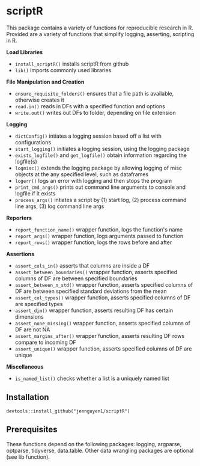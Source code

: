 # scriptR

This package contains a variety of functions for reproducible research in R. Provided are a variety of functions that simplify logging, asserting, 
scripting in R. 

**Load Libraries**

* `install_scriptR()` installs scriptR from github
* `lib()` imports commonly used libraries

**File Manipulation and Creation**

* `ensure_requisite_folders()` ensures that a file path is available, otherwise creates it
* `read.in()` reads in DFs with a specified function and options
* `write.out()` writes out DFs to folder, depending on file extension

**Logging**

* `dictConfig()` intiates a logging session based off a list with configurations
* `start_logging()` initiates a logging session, using the logging package
* `exists_logfile()` and `get_logfile()` obtain information regarding the logfile(s)
* `logmisc()` extends the logging package by allowing logging of misc objects at the any specified level, such as dataframes
* `logerr()` logs an error with logging and then stops the program
* `print_cmd_args()` prints out command line arguments to console and logfile if it exists
* `process_args()` intiates a script by (1) start log, (2) process command line args, (3) log command line args

**Reporters**
* `report_function_name()` wrapper function, logs the function's name
* `report_args()` wrapper function, logs arguments passed to function
* `report_rows()` wrapper function, logs the rows before and after

**Assertions**
* `assert_cols_in()` asserts that columns are inside a DF
* `assert_between_boundaries()` wrapper function, asserts specified columns of DF are between specified boundaries
* `assert_between_n_std()` wrapper function, asserts specified columns of DF are between specified standard deviations from the mean
* `assert_col_types()` wrapper function, asserts specified columns of DF are specified types
* `assert_dim()` wrapper function, asserts resulting DF has certain dimensions
* `assert_none_missing()` wrapper function, asserts specified columns of DF are not NA
* `assert_margins_after()` wrapper function, asserts resulting DF rows compare to incoming DF
* `assert_unique()` wrapper function, asserts specified columns of DF are unique

**Miscellaneous**
* `is_named_list()` checks whether a list is a uniquely named list

## Installation
`devtools::install_github("jennguyen1/scriptR")`

## Prerequisites
These functions depend on the following packages: logging, argparse, optparse, tidyverse, data.table. Other data wrangling packages are optional (see lib function).
